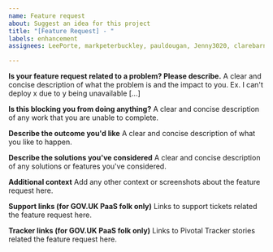 ```yaml
---
name: Feature request
about: Suggest an idea for this project
title: "[Feature Request] - "
labels: enhancement
assignees: LeePorte, markpeterbuckley, pauldougan, Jenny3020, clarebarnett

---
```


**Is your feature request related to a problem? Please describe.**
A clear and concise description of what the problem is and the impact to you. Ex. I can't deploy x due to y being unavailable [...]

**Is this blocking you from doing anything?**
A clear and concise description of any work that you are unable to complete.

**Describe the outcome you'd like**
A clear and concise description of what you like to happen.

**Describe the solutions you've considered**
A clear and concise description of any solutions or features you've considered.

**Additional context**
Add any other context or screenshots about the feature request here.

**Support links (for GOV.UK PaaS folk only)**
Links to support tickets related the feature request here.

**Tracker links (for GOV.UK PaaS folk only)**
Links to Pivotal Tracker stories related the feature request here.
